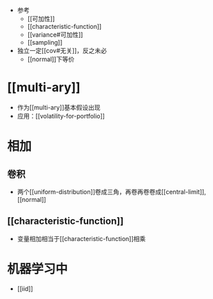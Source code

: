- 参考
  - [[可加性]]
  - [[characteristic-function]]
  - [[variance#可加性]]
  - [[sampling]]
- 独立一定[[cov#无关]]，反之未必
  - [[normal]]下等价
# [[multi-ary]]
- 作为[[multi-ary]]基本假设出现
- 应用：[[volatility-for-portfolio]]
# 相加
## 卷积
- 两个[[uniform-distribution]]卷成三角，再卷再卷卷成[[central-limit]], [[normal]]
## [[characteristic-function]]
- 变量相加相当于[[characteristic-function]]相乘
# 机器学习中
- [[iid]]